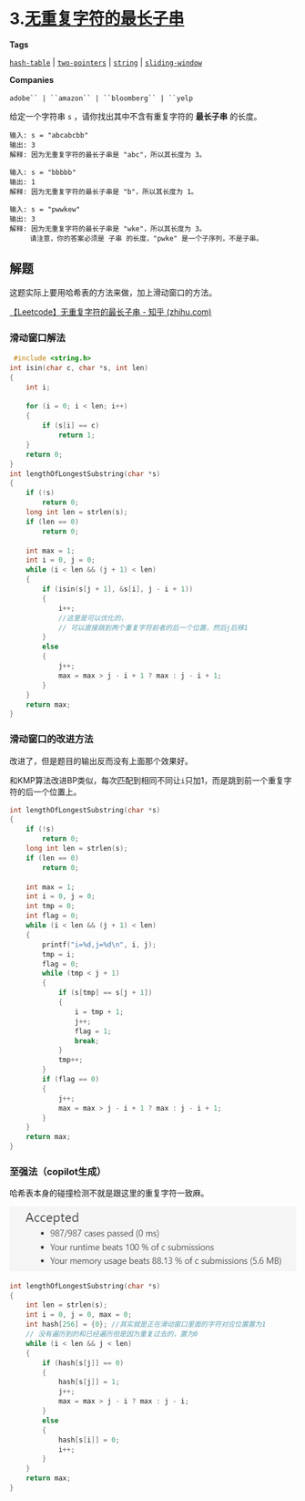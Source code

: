 # 3.[无重复字符的最长子串](https://leetcode.cn/problems/longest-substring-without-repeating-characters/description/)

**Tags**

[`hash-table`](https://leetcode.com/tag/hash-table) | [`two-pointers`](https://leetcode.com/tag/two-pointers) | [`string`](https://leetcode.com/tag/string) | [`sliding-window`](https://leetcode.com/tag/sliding-window)

**Companies**

`adobe`` | ``amazon`` | ``bloomberg`` | ``yelp`

给定一个字符串 `s` ，请你找出其中不含有重复字符的 **最长子串** 的长度。

```
输入: s = "abcabcbb"
输出: 3 
解释: 因为无重复字符的最长子串是 "abc"，所以其长度为 3。
```

```
输入: s = "bbbbb"
输出: 1
解释: 因为无重复字符的最长子串是 "b"，所以其长度为 1。
```

```
输入: s = "pwwkew"
输出: 3
解释: 因为无重复字符的最长子串是 "wke"，所以其长度为 3。
     请注意，你的答案必须是 子串 的长度，"pwke" 是一个子序列，不是子串。
```

## 解题

这题实际上要用哈希表的方法来做，加上滑动窗口的方法。

[【Leetcode】无重复字符的最长子串 - 知乎 (zhihu.com)](https://zhuanlan.zhihu.com/p/136063090)

### 滑动窗口解法

```c
 #include <string.h>
int isin(char c, char *s, int len)
{
    int i;

    for (i = 0; i < len; i++)
    {
        if (s[i] == c)
            return 1;
    }
    return 0;
}
int lengthOfLongestSubstring(char *s)
{
    if (!s)
        return 0;
    long int len = strlen(s);
    if (len == 0)
        return 0;

    int max = 1;
    int i = 0, j = 0;
    while (i < len && (j + 1) < len)
    {
        if (isin(s[j + 1], &s[i], j - i + 1))
        {
            i++;
            //这里是可以优化的，
            // 可以直接跳到两个重复字符前者的后一个位置，然后j后移1
        }
        else
        {
            j++;
            max = max > j - i + 1 ? max : j - i + 1;
        }
    }
    return max;
}
```

### 滑动窗口的改进方法

改进了，但是题目的输出反而没有上面那个效果好。

和KMP算法改进BP类似，每次匹配到相同不同让`i`只加1，而是跳到前一个重复字符的后一个位置上。

```c
int lengthOfLongestSubstring(char *s)
{
    if (!s)
        return 0;
    long int len = strlen(s);
    if (len == 0)
        return 0;

    int max = 1;
    int i = 0, j = 0;
    int tmp = 0;
    int flag = 0;
    while (i < len && (j + 1) < len)
    {
        printf("i=%d,j=%d\n", i, j);
        tmp = i;
        flag = 0;
        while (tmp < j + 1)
        {
            if (s[tmp] == s[j + 1])
            {
                i = tmp + 1;
                j++;
                flag = 1;
                break;
            }
            tmp++;
        }
        if (flag == 0)
        {
            j++;
            max = max > j - i + 1 ? max : j - i + 1;
        }
    }
    return max;
}
```

### 至强法（copilot生成）

哈希表本身的碰撞检测不就是跟这里的重复字符一致麻。

![image-20220726185714762](images/3.%E6%97%A0%E9%87%8D%E5%A4%8D%E5%AD%97%E7%AC%A6%E7%9A%84%E6%9C%80%E9%95%BF%E5%AD%90%E4%B8%B2/image-20220726185714762.png)

```c
int lengthOfLongestSubstring(char *s)
{
    int len = strlen(s);
    int i = 0, j = 0, max = 0;
    int hash[256] = {0}; //其实就是正在滑动窗口里面的字符对应位置置为1
    // 没有遍历到的和已经遍历但是因为重复过去的，置为0
    while (i < len && j < len)
    {
        if (hash[s[j]] == 0)
        {
            hash[s[j]] = 1;
            j++;
            max = max > j - i ? max : j - i;
        }
        else
        {
            hash[s[i]] = 0;
            i++;
        }
    }
    return max;
}
```

